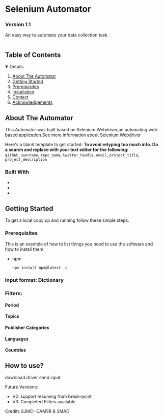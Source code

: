 # Selenium Automator
### Version 1.1
An easy way to automate your data collection task.


<!-- TABLE OF CONTENTS -->
<summary><h2 style="display: inline-block">Table of Contents</h2></summary>
<details open="open">  
  <ol>
    <li><a href="#about-the-automator">About The Automator</a>
    <li><a href="#getting-started">Getting Started</a>
    <li><a href="#prerequisites">Prerequisites</a></li>
    <li><a href="#installation">Installation</a></li>
    <li><a href="#contact">Contact</a></li>
    <li><a href="#acknowledgements">Acknowledgements</a></li>
  </ol>
</details>

<!-- ABOUT THE PROJECT -->
## About The Automator

This Automator was built based on Selenium Webdriver,an automating web-based application.See more information about
[Selenium Webdriver](https://www.selenium.dev/documentation/en/introduction/)


Here's a blank template to get started:
**To avoid retyping too much info. Do a search and replace with your text editor for the following:**
`github_username`, `repo_name`, `twitter_handle`, `email`, `project_title`, `project_description`


### Built With

* []()
* []()
* []()



<!-- GETTING STARTED -->
## Getting Started

To get a local copy up and running follow these simple steps.

### Prerequisites

This is an example of how to list things you need to use the software and how to install them.
* npm
  ```sh
  npm install npm@latest -g
  ```



### Input format: Dictionary
### Filters:
#### Period
#### Topics
#### Publisher Categories
#### Languages
#### Countries

## How to use?
download driver
send input

Future Versions:
- V2: support resuming from break-point
- V3: Completed Filters available


Credits
SJMC- CAMER & SMAD
